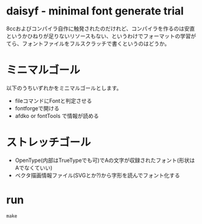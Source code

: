 daisyf - minimal font generate trial
====

8ccおよびコンパイラ自作に触発されたのだけれど、コンパイラを作るのは安直というかひねりが足りないリソースもない、というわけでフォーマットの学習がてら、フォントファイルをフルスクラッチで書くというのはどうか。  

# ミニマルゴール
以下のうちいずれかをミニマルゴールとします。
- fileコマンドにFontと判定させる
- fontforgeで開ける
- afdko or fontTools で情報が読める

# ストレッチゴール
- OpenType(内部はTrueTypeでも可)でAの文字が収録されたフォント(形状はAでなくていい)
- ベクタ描画情報ファイル(SVGとか?)から字形を読んでフォント化する

# run
` make `  

